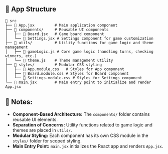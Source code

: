 ## 📂 App Structure

```
📂 src
├── 📜 App.jsx         # Main application component
├── 📂 components/     # Reusable UI components
│   ├── 📜 Board.jsx   # Game board component
│   └── 📜 Settings.jsx # Settings component for game customization
├── 📂 utils/          # Utility functions for game logic and theme management
│   ├── 📜 gameLogic.js # Core game logic (handling turns, checking winners, etc.)
│   └── 📜 theme.js    # Theme management utility
├── 📂 styles/         # Modular CSS styling
│   ├── 📜 App.module.css   # Styles for App component
│   ├── 📜 Board.module.css # Styles for Board component
│   └── 📜 Settings.module.css # Styles for Settings component
└── 📜 main.jsx        # Main entry point to initialize and render App.jsx
```

## 📌 Notes:
- **Component-Based Architecture:** The `components/` folder contains reusable UI elements.
- **Separation of Concerns:** Utility functions related to game logic and themes are placed in `utils/`.
- **Modular Styling:** Each component has its own CSS module in the `styles/` folder for scoped styling.
- **Main Entry Point:** `main.jsx` initializes the React app and renders `App.jsx`. 
